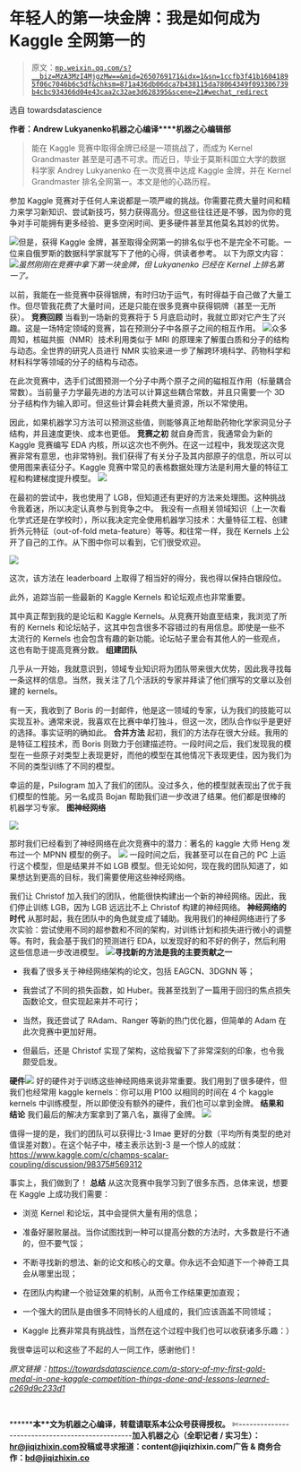 # 年轻人的第一块金牌：我是如何成为 Kaggle 全网第一的

> 原文：[`mp.weixin.qq.com/s?__biz=MzA3MzI4MjgzMw==&mid=2650769171&idx=1&sn=1ccfb3f41b16041895f06c7046b6c5df&chksm=871a436db06dca7b438115da78064349f093306739b4cbc934366d04e43caa2c32ae3d628395&scene=21#wechat_redirect`](http://mp.weixin.qq.com/s?__biz=MzA3MzI4MjgzMw==&mid=2650769171&idx=1&sn=1ccfb3f41b16041895f06c7046b6c5df&chksm=871a436db06dca7b438115da78064349f093306739b4cbc934366d04e43caa2c32ae3d628395&scene=21#wechat_redirect)

选自 towardsdatascience

**作者：****Andrew Lukyanenko****机器之心编译****机器之心编辑部**

> 能在 Kaggle 竞赛中取得金牌已经是一项挑战了，而成为 Kernel Grandmaster 甚至是可遇不可求。而近日，毕业于莫斯科国立大学的数据科学家 Andrey Lukyanenko 在一次竞赛中达成 Kaggle 金牌，并在 Kernel Grandmaster 排名全网第一。本文是他的心路历程。

参加 Kaggle 竞赛对于任何人来说都是一项严峻的挑战。你需要花费大量时间和精力来学习新知识、尝试新技巧，努力获得高分。但这些往往还是不够，因为你的竞争对手可能拥有更多经验、更多空闲时间、更多硬件甚至其他莫名其妙的优势。

![](img/1844e817bed0b6acd7bbe4f0d2635f17.jpg)但是，获得 Kaggle 金牌，甚至取得全网第一的排名似乎也不是完全不可能。一位来自俄罗斯的数据科学家就写下了他的心得，供读者参考。
以下为原文内容：
![](img/be102ddc36be439458d256f26eb968e6.jpg)*虽然刚刚在竞赛中拿下第一块金牌，但 Lukyanenko 已经在 Kernel 上排名第一了。*

以前，我能在一些竞赛中获得银牌，有时归功于运气，有时得益于自己做了大量工作。但尽管我花费了大量时间，还是只能在很多竞赛中获得铜牌（甚至一无所获）。
**竞赛回顾**
当看到一场新的竞赛将于 5 月底启动时，我就立即对它产生了兴趣。这是一场特定领域的竞赛，旨在预测分子中各原子之间的相互作用。
![](img/6745ef9c852065e270aec290a1863f5e.jpg)众多周知，核磁共振（NMR）技术利用类似于 MRI 的原理来了解蛋白质和分子的结构与动态。全世界的研究人员进行 NMR 实验来进一步了解跨环境科学、药物科学和材料科学等领域的分子的结构与动态。

在此次竞赛中，选手们试图预测一个分子中两个原子之间的磁相互作用（标量耦合常数）。当前量子力学最先进的方法可以计算这些耦合常数，并且只需要一个 3D 分子结构作为输入即可。但这些计算会耗费大量资源，所以不常使用。

因此，如果机器学习方法可以预测这些值，则能够真正地帮助药物化学家洞见分子结构，并且速度更快、成本也更低。
**竞赛之初**
就自身而言，我通常会为新的 Kaggle 竞赛编写 EDA 内核，所以这次也不例外。在这一过程中，我发现这次竞赛非常有意思，也非常特别。我们获得了有关分子及其内部原子的信息，所以可以使用图来表征分子。Kaggle 竞赛中常见的表格数据处理方法是利用大量的特征工程和构建梯度提升模型。
![](img/69dea4a88c86fa06df6b0bd10d7ef80d.jpg)

在最初的尝试中，我也使用了 LGB，但知道还有更好的方法来处理图。这种挑战令我着迷，所以决定认真参与到竞争之中。
我没有一点相关领域知识（上一次看化学式还是在学校时），所以我决定完全使用机器学习技术：大量特征工程、创建折外元特征（out-of-fold meta-feature）等等。和往常一样，我在 Kernels 上公开了自己的工作。从下图中你可以看到，它们很受欢迎。

![](img/8dcf595336627476adab9f0de2f4902e.jpg)

这次，该方法在 leaderboard 上取得了相当好的得分，我也得以保持白银段位。

此外，追踪当前一些最新的 Kaggle Kernels 和论坛观点也非常重要。

其中真正帮到我的是论坛和 Kaggle Kernels。从竞赛开始直至结束，我浏览了所有的 Kernels 和论坛帖子，这其中包含很多不容错过的有用信息。即使是一些不太流行的 Kernels 也会包含有趣的新功能。论坛帖子里会有其他人的一些观点，这也有助于提高竞赛分数。
**组建团队**

几乎从一开始，我就意识到，领域专业知识将为团队带来很大优势，因此我寻找每一条这样的信息。当然，我关注了几个活跃的专家并拜读了他们撰写的文章以及创建的 kernels。

有一天，我收到了 Boris 的一封邮件，他是这一领域的专家，认为我们的技能可以实现互补。通常来说，我喜欢在比赛中单打独斗，但这一次，团队合作似乎是更好的选择。事实证明的确如此。
**合并方法**
起初，我们的方法存在很大分歧。我用的是特征工程技术，而 Boris 则致力于创建描述符。一段时间之后，我们发现我的模型在一些原子对类型上表现更好，而他的模型在其他情况下表现更佳，因为我们为不同的类型训练了不同的模型。

幸运的是，Psilogram 加入了我们的团队。没过多久，他的模型就表现出了优于我们模型的性能。另一名成员 Bojan 帮助我们进一步改进了结果。他们都是很棒的机器学习专家。
**图神经网络**

![](img/6a9b8923e175fe08c0dcab43fff9b556.jpg)

那时我们已经看到了神经网络在此次竞赛中的潜力：著名的 kaggle 大师 Heng 发布过一个 MPNN 模型的例子。
![](img/4d99288bae2ffc5477b89a24b37ed876.jpg)
一段时间之后，我甚至可以在自己的 PC 上运行这个模型，但是结果并不如 LGB 模型。但无论如何，现在我的团队知道了，如果想达到更高的目标，我们需要使用这些神经网络。

我们让 Christof 加入我们的团队，他能很快构建出一个新的神经网络。因此，我们停止训练 LGB，因为 LGB 远远比不上 Christof 构建的神经网络。
**神经网络的时代**
从那时起，我在团队中的角色就变成了辅助。我用我们的神经网络进行了多次实验：尝试使用不同的超参数和不同的架构，对训练计划和损失进行微小的调整等。有时，我会基于我们的预测进行 EDA，以发现好的和不好的例子，然后利用这些信息进一步改进模型。
![](img/97aec4088280a0b9766062dbcc4e555d.jpg)**寻找新的方法是我的主要贡献之一**

*   我看了很多关于神经网络架构的论文，包括 EAGCN、3DGNN 等；

*   我尝试了不同的损失函数，如 Huber。我甚至找到了一篇用于回归的焦点损失函数论文，但实现起来并不可行；

*   当然，我还尝试了 RAdam、Ranger 等新的热门优化器，但简单的 Adam 在此次竞赛中更加好用。

*   但最后，还是 Christof 实现了架构，这给我留下了非常深刻的印象，也令我颇受启发。

**硬件**![](img/9849705530415ab9d30936a4f9225e2b.jpg)
好的硬件对于训练这些神经网络来说非常重要。我们用到了很多硬件，但我们也经常用 kaggle kernels：你可以用 P100 以相同的时间在 4 个 kaggle kernels 中训练模型，所以即使没有额外的硬件，我们也可以拿到金牌。
**结果和结论**
我们最后的解决方案拿到了第八名，赢得了金牌。
![](img/c16b11d84f69a65c64d275e14d5721f5.jpg)

值得一提的是，我们的团队可以获得比-3 Imae 更好的分数（平均所有类型的绝对值误差对数）。在这个帖子中，楼主表示达到-3 是一个惊人的成就：https://www.kaggle.com/c/champs-scalar-coupling/discussion/98375#569312

事实上，我们做到了！
**总结**
从这次竞赛中我学习到了很多东西，总体来说，想要在 Kaggle 上成功我们需要：

*   浏览 Kernel 和论坛，其中会提供大量有用的信息；

*   准备好屡败屡战。当你试图找到一种可以提高分数的方法时，大多数是行不通的，但不要气馁；

*   不断寻找新的想法、新的论文和核心的文章。你永远不会知道下一个神奇工具会从哪里出现；

*   在团队内构建一个验证效果的机制，从而令工作结果更加直观；

*   一个强大的团队是由很多不同特长的人组成的，我们应该涵盖不同领域；

*   Kaggle 比赛非常具有挑战性，当然在这个过程中我们也可以收获诸多乐趣：）

我很幸运可以和这些了不起的人一同工作，感谢他们！

*原文链接：https://towardsdatascience.com/a-story-of-my-first-gold-medal-in-one-kaggle-competition-things-done-and-lessons-learned-c269d9c233d1*

‍

********本****文为机器之心编译，**转载请联系本公众号获得授权****。**
✄------------------------------------------------**加入机器之心（全职记者 / 实习生）：hr@jiqizhixin.com****投稿或寻求报道：**content**@jiqizhixin.com****广告 & 商务合作：bd@jiqizhixin.co**